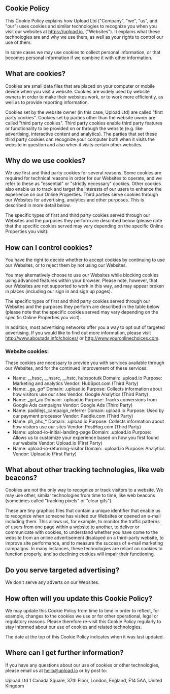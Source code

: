 Cookie Policy
-------------

This Cookie Policy explains how Upload Ltd ("Company", "we", "us", and "our") uses cookies and similar technologies to recognize you when you visit our websites at https://upload.io, ("Websites"). It explains what these technologies are and why we use them, as well as your rights to control our use of them.

In some cases we may use cookies to collect personal information, or that becomes personal information if we combine it with other information.

## What are cookies?

Cookies are small data files that are placed on your computer or mobile device when you visit a website. Cookies are widely used by website owners in order to make their websites work, or to work more efficiently, as well as to provide reporting information.

Cookies set by the website owner (in this case, Upload Ltd) are called "first party cookies". Cookies set by parties other than the website owner are called "third party cookies". Third party cookies enable third party features or functionality to be provided on or through the website (e.g. like advertising, interactive content and analytics). The parties that set these third party cookies can recognize your computer both when it visits the website in question and also when it visits certain other websites.

## Why do we use cookies?

We use first and third party cookies for several reasons. Some cookies are required for technical reasons in order for our Websites to operate, and we refer to these as "essential" or "strictly necessary" cookies. Other cookies also enable us to track and target the interests of our users to enhance the experience on our Online Properties. Third parties serve cookies through our Websites for advertising, analytics and other purposes. This is described in more detail below.

The specific types of first and third party cookies served through our Websites and the purposes they perform are described below (please note that the specific cookies served may vary depending on the specific Online Properties you visit):

## How can I control cookies?

You have the right to decide whether to accept cookies by continuing to use our Websites, or to reject them by not using our Websites.

You may alternatively choose to use our Websites while blocking cookies using advanced features within your browser. Please note, however, that our Websites are not supported to work in this way, and may appear broken in places (including our sign in and sign up pages).

The specific types of first and third party cookies served through our Websites and the purposes they perform are described in the table below (please note that the specific cookies served may vary depending on the specific Online Properties you visit).

In addition, most advertising networks offer you a way to opt out of targeted advertising. If you would like to find out more information, please visit http://www.aboutads.info/choices/ or http://www.youronlinechoices.com.

### Website cookies:

These cookies are necessary to provide you with services available through our Websites, and for the continued improvement of these services:

-  Name: __hssc, __hssrc, __hstc, hubspotutk
   Domain: .upload.io
   Purpose: Marketing and analytics
   Vendor: HubSpot.com (Third Party)
-  Name: _ga, _ga_*
   Domain: .upload.io
   Purpose: Collects information about how visitors use our sites
   Vendor: Google Analytics (Third Party)
-  Name: _gcl_au
   Domain: .upload.io
   Purpose: Tracks conversions from Google Ads campaigns
   Vendor: Google Ads (Third Party)
-  Name: paddlejs_campaign_referrer
   Domain: upload.io
   Purpose: Used by our payment processor
   Vendor: Paddle.com (Third Party)
-  Name: ph_phc_*
   Domain: .upload.io
   Purpose: Collects information about how visitors use our sites
   Vendor: PostHog.com (Third Party)
-  Name: upload-io-initial-landing-page
   Domain: .upload.io
   Purpose: Allows us to customize your experience based on how you first found our website
   Vendor: Upload.io (First Party)
-  Name: upload-io-returning-visitor
   Domain: .upload.io
   Purpose: Analytics
   Vendor: Upload.io (First Party)


## What about other tracking technologies, like web beacons?

Cookies are not the only way to recognize or track visitors to a website. We may use other, similar technologies from time to time, like web beacons (sometimes called "tracking pixels" or "clear gifs"). 

These are tiny graphics files that contain a unique identifier that enable us to recognize when someone has visited our Websites or opened an e-mail including them. This allows us, for example, to monitor the traffic patterns of users from one page within a website to another, to deliver or communicate with cookies, to understand whether you have come to the website from an online advertisement displayed on a third-party website, to improve site performance, and to measure the success of e-mail marketing campaigns. In many instances, these technologies are reliant on cookies to function properly, and so declining cookies will impair their functioning.

## Do you serve targeted advertising?

We don't serve any adverts on our Websites.

## How often will you update this Cookie Policy?

We may update this Cookie Policy from time to time in order to reflect, for example, changes to the cookies we use or for other operational, legal or regulatory reasons. Please therefore re-visit this Cookie Policy regularly to stay informed about our use of cookies and related technologies.

The date at the top of this Cookie Policy indicates when it was last updated.

## Where can I get further information?
 
If you have any questions about our use of cookies or other technologies, please email us at hello@upload.io or by post to:

Upload Ltd
1 Canada Square, 37th Floor,
London, 
England,
E14 5AA,
United Kingdom